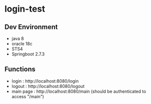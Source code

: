 # login-test
## Dev Environment
- java 8
- oracle 18c
- STS4
- Springboot 2.7.3

## Functions
- login : http://localhost:8080/login
- logout : http://localhost:8080/logout
- main page : http://localhost:8080/main (should be authenticated to access "/main")

